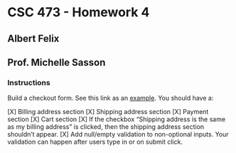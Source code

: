 # CSC 473 - Homework 4
## Albert Felix
## Prof. Michelle Sasson

### Instructions
Build a checkout form. See this link as an [example](https://getbootstrap.com/docs/4.0/examples/checkout/). You should have a:

[X] Billing address section
[X] Shipping address section
[X] Payment section
[X] Cart section
[X] If the checkbox “Shipping address is the same as my billing address” is clicked, then the shipping address section shouldn’t appear.
[X] Add null/empty validation to non-optional inputs. Your validation can happen after users type in or on submit click.
